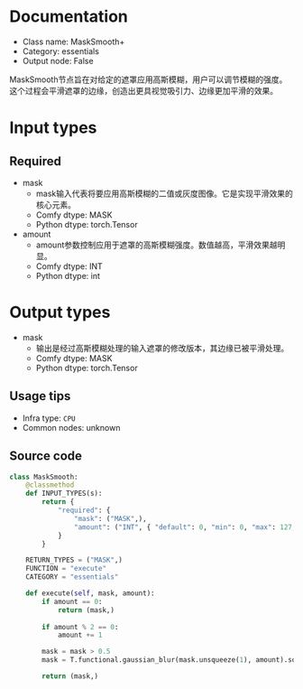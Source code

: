 
# Documentation
- Class name: MaskSmooth+
- Category: essentials
- Output node: False

MaskSmooth节点旨在对给定的遮罩应用高斯模糊，用户可以调节模糊的强度。这个过程会平滑遮罩的边缘，创造出更具视觉吸引力、边缘更加平滑的效果。

# Input types
## Required
- mask
    - mask输入代表将要应用高斯模糊的二值或灰度图像。它是实现平滑效果的核心元素。
    - Comfy dtype: MASK
    - Python dtype: torch.Tensor
- amount
    - amount参数控制应用于遮罩的高斯模糊强度。数值越高，平滑效果越明显。
    - Comfy dtype: INT
    - Python dtype: int

# Output types
- mask
    - 输出是经过高斯模糊处理的输入遮罩的修改版本，其边缘已被平滑处理。
    - Comfy dtype: MASK
    - Python dtype: torch.Tensor


## Usage tips
- Infra type: `CPU`
- Common nodes: unknown


## Source code
```python
class MaskSmooth:
    @classmethod
    def INPUT_TYPES(s):
        return {
            "required": {
                "mask": ("MASK",),
                "amount": ("INT", { "default": 0, "min": 0, "max": 127, "step": 1, }),
            }
        }

    RETURN_TYPES = ("MASK",)
    FUNCTION = "execute"
    CATEGORY = "essentials"

    def execute(self, mask, amount):
        if amount == 0:
            return (mask,)
        
        if amount % 2 == 0:
            amount += 1

        mask = mask > 0.5
        mask = T.functional.gaussian_blur(mask.unsqueeze(1), amount).squeeze(1).float()

        return (mask,)

```
